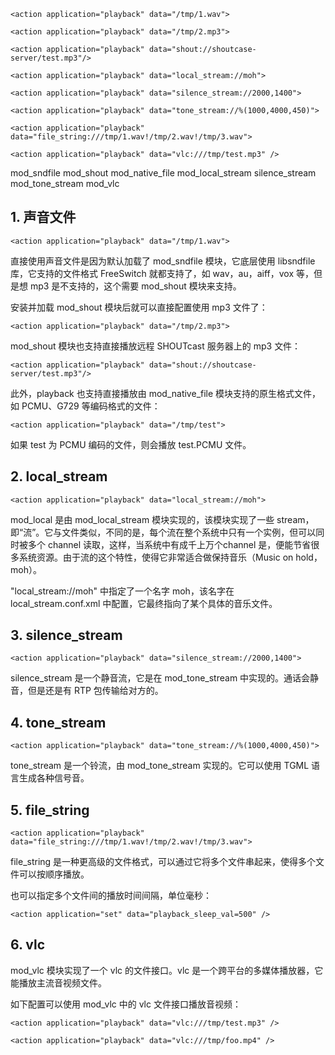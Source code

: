 ```
<action application="playback" data="/tmp/1.wav">

<action application="playback" data="/tmp/2.mp3">

<action application="playback" data="shout://shoutcase-server/test.mp3"/>

<action application="playback" data="local_stream://moh">

<action application="playback" data="silence_stream://2000,1400">

<action application="playback" data="tone_stream://%(1000,4000,450)">

<action application="playback" data="file_string:///tmp/1.wav!/tmp/2.wav!/tmp/3.wav">

<action application="playback" data="vlc:///tmp/test.mp3" />
```

mod_sndfile
mod_shout
mod_native_file
mod_local_stream
silence_stream
mod_tone_stream
mod_vlc

## 1. 声音文件

```
<action application="playback" data="/tmp/1.wav">
```

直接使用声音文件是因为默认加载了 mod_sndfile 模块，它底层使用 libsndfile 库，它支持的文件格式 FreeSwitch 就都支持了，如 wav，au，aiff，vox 等，但是想 mp3 是不支持的，这个需要 mod_shout 模块来支持。

安装并加载 mod_shout 模块后就可以直接配置使用 mp3 文件了：

```
<action application="playback" data="/tmp/2.mp3">
```

mod_shout 模块也支持直接播放远程 SHOUTcast 服务器上的 mp3 文件：

```
<action application="playback" data="shout://shoutcase-server/test.mp3"/>
```

此外，playback 也支持直接播放由 mod_native_file 模块支持的原生格式文件，如 PCMU、G729 等编码格式的文件：

```
<action application="playback" data="/tmp/test">
```

如果 test 为 PCMU 编码的文件，则会播放 test.PCMU 文件。


## 2. local_stream

```
<action application="playback" data="local_stream://moh">
```

mod_local 是由 mod_local_stream 模块实现的，该模块实现了一些 stream，即“流”。它与文件类似，不同的是，每个流在整个系统中只有一个实例，但可以同时被多个 channel 读取，这样，当系统中有成千上万个channel 是，便能节省很多系统资源。由于流的这个特性，使得它非常适合做保持音乐（Music on hold，moh）。

"local_stream://moh" 中指定了一个名字 moh，该名字在 local_stream.conf.xml 中配置，它最终指向了某个具体的音乐文件。

## 3. silence_stream

```
<action application="playback" data="silence_stream://2000,1400">
```

silence_stream 是一个静音流，它是在 mod_tone_stream 中实现的。通话会静音，但是还是有 RTP 包传输给对方的。

## 4. tone_stream

```
<action application="playback" data="tone_stream://%(1000,4000,450)">
```

tone_stream 是一个铃流，由 mod_tone_stream 实现的。它可以使用 TGML 语言生成各种信号音。

## 5. file_string

```
<action application="playback" data="file_string:///tmp/1.wav!/tmp/2.wav!/tmp/3.wav">
```

file_string 是一种更高级的文件格式，可以通过它将多个文件串起来，使得多个文件可以按顺序播放。

也可以指定多个文件间的播放时间间隔，单位毫秒：

```
<action application="set" data="playback_sleep_val=500" />
```

## 6. vlc

mod_vlc 模块实现了一个 vlc 的文件接口。vlc 是一个跨平台的多媒体播放器，它能播放主流音视频文件。

如下配置可以使用 mod_vlc 中的 vlc 文件接口播放音视频：

```
<action application="playback" data="vlc:///tmp/test.mp3" />

<action application="playback" data="vlc:///tmp/foo.mp4" />
```
